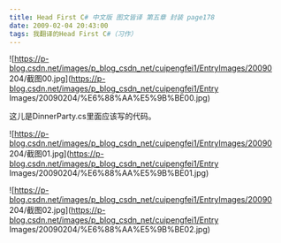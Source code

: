 ```yaml
---
title: Head First C# 中文版 图文皆译 第五章 封装 page178
date: 2009-02-04 20:43:00
tags: 我翻译的Head First C#（习作）
---
```

![https://p-blog.csdn.net/images/p_blog_csdn_net/cuipengfei1/EntryImages/20090
204/截图00.jpg](https://p-blog.csdn.net/images/p_blog_csdn_net/cuipengfei1/Entry
Images/20090204/%E6%88%AA%E5%9B%BE00.jpg)

这儿是DinnerParty.cs里面应该写的代码。

![https://p-blog.csdn.net/images/p_blog_csdn_net/cuipengfei1/EntryImages/20090
204/截图01.jpg](https://p-blog.csdn.net/images/p_blog_csdn_net/cuipengfei1/Entry
Images/20090204/%E6%88%AA%E5%9B%BE01.jpg)

![https://p-blog.csdn.net/images/p_blog_csdn_net/cuipengfei1/EntryImages/20090
204/截图02.jpg](https://p-blog.csdn.net/images/p_blog_csdn_net/cuipengfei1/Entry
Images/20090204/%E6%88%AA%E5%9B%BE02.jpg)



